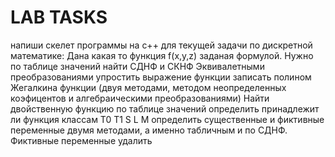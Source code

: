 # LAB TASKS

напиши скелет программы на c++ для текущей задачи по дискретной математике:
Дана какая то функция f(x,y,z) заданая формулой.
Нужно по таблице значений найти СДНФ и СКНФ
Эквивалетными преобразованиями упростить выражение функции
записать полином Жегалкина функции (двуя методами, методом неопределенных коэфицентов и алгебраическими преобразованиями)
Найти двойственную функцию по таблице значений
определить принадлежит ли функция  классам T0 T1 S L M
определить существенные и фиктивные переменные двумя методами, а именно табличным и по СДНФ. Фиктивные переменные удалить
